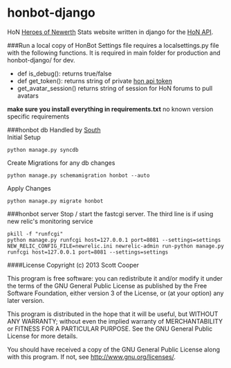 honbot-django
=============
HoN [Heroes of Newerth](http://www.heroesofnewerth.com/) Stats website written in django for the [HoN API](http://api.heroesofnewerth.com/).

###Run a local copy of HonBot
Settings file requires a localsettings.py file with the following functions. It is required in main folder for production and honbot-django/ for dev.

* def is_debug(): returns true/false
* def get_token(): returns string of private [hon api token](http://api.heroesofnewerth.com/)
* get_avatar_session() returns string of session for HoN forums to pull avatars 

__make sure you install everything in requirements.txt__ no known version specific requirements

###honbot db
Handled by [South](http://south.aeracode.org/)  
Initial Setup 

    python manage.py syncdb
Create Migrations for any db changes  

    python manage.py schemamigration honbot --auto  
Apply Changes  

    python manage.py migrate honbot   

###honbot server
Stop / start the fastcgi server. The third line is if using new relic's monitoring service

    pkill -f "runfcgi"
    python manage.py runfcgi host=127.0.0.1 port=8081 --settings=settings
    NEW_RELIC_CONFIG_FILE=newrelic.ini newrelic-admin run-python manage.py runfcgi host=127.0.0.1 port=8081 --settings=settings


####License
Copyright (c) 2013 Scott Cooper

This program is free software: you can redistribute it and/or modify
it under the terms of the GNU General Public License as published by
the Free Software Foundation, either version 3 of the License, or
(at your option) any later version.

This program is distributed in the hope that it will be useful,
but WITHOUT ANY WARRANTY; without even the implied warranty of
MERCHANTABILITY or FITNESS FOR A PARTICULAR PURPOSE.  See the
GNU General Public License for more details.

You should have received a copy of the GNU General Public License
along with this program.  If not, see <http://www.gnu.org/licenses/>.